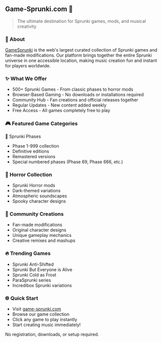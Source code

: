 ## Game-Sprunki.com 👋

> The ultimate destination for Sprunki games, mods, and musical creativity


### 🚀 About
[GameSprunki](game-Sprunki.com) is the web's largest curated collection of Sprunki games and fan-made modifications. Our platform brings together the entire Sprunki universe in one accessible location, making music creation fun and instant for players worldwide.

### ✨ What We Offer

- 500+ Sprunki Games - From classic phases to horror mods
- Browser-Based Gaming - No downloads or installations required
- Community Hub - Fan creations and official releases together
- Regular Updates - New content added weekly
- Free Access - All games completely free to play

### 🎮 Featured Game Categories

🌟 Sprunki Phases
- Phase 1-999 collection
- Definitive editions
- Remastered versions
- Special numbered phases (Phase 69, Phase 666, etc.)

### 👻 Horror Collection

- Sprunki Horror mods
- Dark-themed variations
- Atmospheric soundscapes
- Spooky character designs

### 🎨 Community Creations

- Fan-made modifications
- Original character designs
- Unique gameplay mechanics
- Creative remixes and mashups

### 🔥 Trending Games

- Sprunki Anti-Shifted
- Sprunki But Everyone is Alive
- Sprunki Cold as Frost
- ParaSprunki series
- Incredibox Sprunki variations

### 🌐 Quick Start

- Visit [game-sprunki.com](game-sprunki.com)
- Browse our game collection
- Click any game to play instantly
- Start creating music immediately!

No registration, downloads, or setup required.


<!--
**GameSprunki/GameSprunki** is a ✨ _special_ ✨ repository because its `README.md` (this file) appears on your GitHub profile.

Here are some ideas to get you started:

- 🔭 I’m currently working on ...
- 🌱 I’m currently learning ...
- 👯 I’m looking to collaborate on ...
- 🤔 I’m looking for help with ...
- 💬 Ask me about ...
- 📫 How to reach me: ...
- 😄 Pronouns: ...
- ⚡ Fun fact: ...
-->
